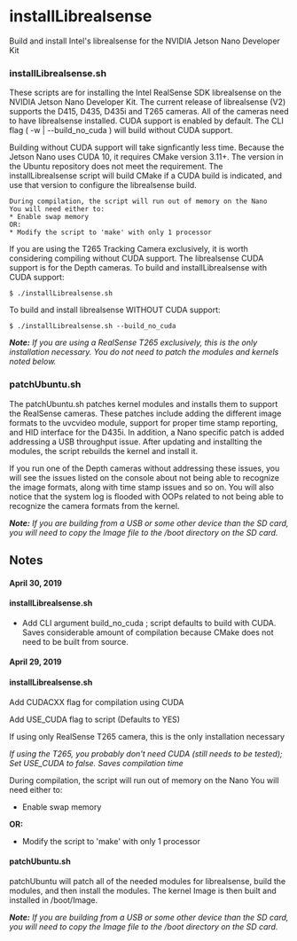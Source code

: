 # installLibrealsense
Build and install Intel's librealsense for the NVIDIA Jetson Nano Developer Kit

<h3>installLibrealsense.sh</h3>
These scripts are for installing the Intel RealSense SDK librealsense on the NVIDIA Jetson Nano Developer Kit. The current release of librealsense (V2) supports the D415, D435, D435i and T265 cameras. All of the cameras need to have librealsense installed. CUDA support is enabled by default. The CLI flag ( -w | --build_no_cuda ) will build without CUDA support. 


Building without CUDA support will take signficantly less time. Because the Jetson Nano uses CUDA 10, it requires CMake version 3.11+. The version in the Ubuntu repository does not meet the requirement. The installLibrealsense script will build CMake if a CUDA build is indicated, and use that version to configure the librealsense build.

```
During compilation, the script will run out of memory on the Nano
You will need either to:
* Enable swap memory
OR:
* Modify the script to 'make' with only 1 processor
```

If you are using the T265 Tracking Camera exclusively, it is worth considering compiling without CUDA support. The librealsense CUDA support is for the Depth cameras. To build and installLibrealsense with CUDA support:

```
$ ./installLibrealsense.sh
```

To build and install librealsense WITHOUT CUDA support:

```
$ ./installLibrealsense.sh --build_no_cuda
```

<em><b>Note:</b> If you are using a RealSense T265 exclusively, this is the only installation necessary. You do not need to patch the modules and kernels noted below.</em>

<h3>patchUbuntu.sh</h3>
The patchUbuntu.sh patches kernel modules and installs them to support the RealSense cameras. These patches include adding the different image formats to the uvcvideo module, support for proper time stamp reporting, and HID interface for the D435i. In addition, a Nano specific patch is added addressing a USB throughput issue. After updating and installting the modules, the script rebuilds the kernel and install it.

If you run one of the Depth cameras without addressing these issues, you will see the issues listed on the console about not being able to recognize the image formats, along with time stamp issues and so on. You will also notice that the system log is flooded with OOPs related to not being able to recognize the camera formats from the kernel. 

<em><b>Note:</b> If you are building from a USB or some other device than the SD card, you will need to copy the Image file to the /boot directory on the SD card.</em>


<h2>Notes</h2>
<h4>April 30, 2019</h4>
<h4>installLibrealsense.sh</h4>

* Add CLI argument build_no_cuda ; script defaults to build with CUDA. Saves considerable amount of compilation because CMake does not need to be built from source.


<h4>April 29, 2019</h4>
<h4>installLibrealsense.sh</h4>

Add CUDACXX flag for compilation using CUDA

Add USE_CUDA flag to script (Defaults to YES)

If using only RealSense T265 camera, this is the only installation necessary

<em>If using the T265, you probably don't need CUDA (still needs to be tested); Set USE_CUDA to false. Saves compilation time</em>

During compilation, the script will run out of memory on the Nano
You will need either to:

* Enable swap memory

<b>OR:</b>

* Modify the script to 'make' with only 1 processor

<h4>patchUbuntu.sh</h4>

patchUbuntu will patch all of the needed modules for librealsense, build the modules, and then install the modules. The kernel Image is then built and installed in /boot/Image.

<em><b>Note:</b> If you are building from a USB or some other device than the SD card, you will need to copy the Image file to the /boot directory on the SD card.</em>

